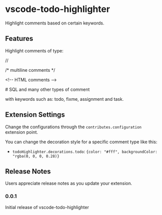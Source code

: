# vscode-todo-highlighter

Highlight comments based on certain keywords.

## Features

Highlight comments of type:

// 

/* multiline comments */

\<!-- HTML comments -->

\# SQL and many other types of comment

with keywords such as: todo, fixme, assignment and task. 

## Extension Settings

Change the configurations through the  `contributes.configuration` extension point.

You can change the decoration style for a specific comment type like this: 

* `todoHighlighter.decorations.todo`: `{color: "#fff", backgroundColor: "rgba(0, 0, 0, 0.28)}`


## Release Notes

Users appreciate release notes as you update your extension.

### 0.0.1

Initial release of vscode-todo-highlighter

